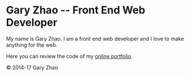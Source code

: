 # Gary Zhao -- Front End Web Developer

My name is Gary Zhao. I am a front end web developer and I love to make anything for the web.

Here you can review the code of my <a href="http://www.garyzhao.com" target="_blank">online portfolio</a>.

© 2014-17 Gary Zhao

